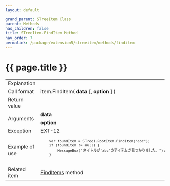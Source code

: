 ```yaml
---
layout: default

grand_parent: STreeItem Class
parent: Methods
has_children: false
title: STreeItem.FindItem Method
nav_order: 7
permalink: /package/extension5/streeitem/methods/finditem
---
```

# {{ page.title }}

<table>
  <tr>
    <td>Explanation</td>
    <td colspan="2"></td>
  </tr>
  <tr>
    <td>Call format</td>
    <td colspan="2">item.FindItem( <b>data</b> [, <b>option</b> ] )</td>
  </tr>
  <tr>
    <td>Return value</td>
    <td colspan="2"></td>
  </tr>  
  <tr>
    <td rowspan="2">Arguments</td>
    <td><b>data</b></td>
    <td></td>
  </tr>
  <tr>
    <td><b>option</b></td>
    <td></td>
  </tr>
  <tr>
    <td>Exception</td>
    <td>EXT-12</td>
    <td></td>
  </tr>
  <tr>
    <td>Example of use</td>
    <td colspan="2"><code><pre>
    var foundItem = STree1.RootItem.FindItem("abc");
    if (foundItem != null) {
        MessageBox("タイトルが'abc'のアイテムが見つかりました。");
    }
    </pre></code></td>
  </tr>
  <tr>
    <td>Related item</td>
    <td colspan="2"><a href="/package/extension5/streeitem/methods/finditems">FindItems</a> method</td>
  </tr>
</table>

